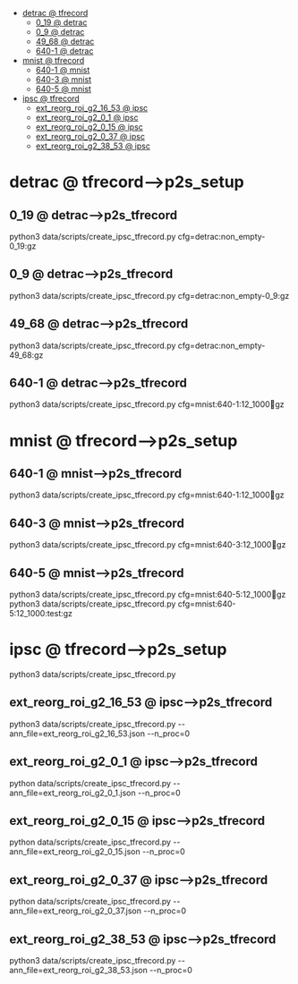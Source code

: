 <!-- MarkdownTOC -->

- [detrac       @ tfrecord](#detrac___tfrecord_)
    - [0_19       @ detrac](#0_19___detrac_)
    - [0_9       @ detrac](#0_9___detrac_)
    - [49_68       @ detrac](#49_68___detrac_)
    - [640-1       @ detrac](#640_1___detrac_)
- [mnist       @ tfrecord](#mnist___tfrecord_)
    - [640-1       @ mnist](#640_1___mnis_t_)
    - [640-3       @ mnist](#640_3___mnis_t_)
    - [640-5       @ mnist](#640_5___mnis_t_)
- [ipsc       @ tfrecord](#ipsc___tfrecord_)
    - [ext_reorg_roi_g2_16_53       @ ipsc](#ext_reorg_roi_g2_16_53___ipsc_)
    - [ext_reorg_roi_g2_0_1       @ ipsc](#ext_reorg_roi_g2_0_1___ipsc_)
    - [ext_reorg_roi_g2_0_15       @ ipsc](#ext_reorg_roi_g2_0_15___ipsc_)
    - [ext_reorg_roi_g2_0_37       @ ipsc](#ext_reorg_roi_g2_0_37___ipsc_)
    - [ext_reorg_roi_g2_38_53       @ ipsc](#ext_reorg_roi_g2_38_53___ipsc_)

<!-- /MarkdownTOC -->
<a id="detrac___tfrecord_"></a>
# detrac       @ tfrecord-->p2s_setup
<a id="0_19___detrac_"></a>
## 0_19       @ detrac-->p2s_tfrecord
python3 data/scripts/create_ipsc_tfrecord.py cfg=detrac:non_empty-0_19:gz
<a id="0_9___detrac_"></a>
## 0_9       @ detrac-->p2s_tfrecord
python3 data/scripts/create_ipsc_tfrecord.py cfg=detrac:non_empty-0_9:gz
<a id="49_68___detrac_"></a>
## 49_68       @ detrac-->p2s_tfrecord
python3 data/scripts/create_ipsc_tfrecord.py cfg=detrac:non_empty-49_68:gz

<a id="640_1___detrac_"></a>
## 640-1       @ detrac-->p2s_tfrecord
python3 data/scripts/create_ipsc_tfrecord.py cfg=mnist:640-1:12_1000:train:gz
<a id="mnist___tfrecord_"></a>
# mnist       @ tfrecord-->p2s_setup
<a id="640_1___mnis_t_"></a>
## 640-1       @ mnist-->p2s_tfrecord
python3 data/scripts/create_ipsc_tfrecord.py cfg=mnist:640-1:12_1000:train:gz
<a id="640_3___mnis_t_"></a>
## 640-3       @ mnist-->p2s_tfrecord
python3 data/scripts/create_ipsc_tfrecord.py cfg=mnist:640-3:12_1000:train:gz
<a id="640_5___mnis_t_"></a>
## 640-5       @ mnist-->p2s_tfrecord
python3 data/scripts/create_ipsc_tfrecord.py cfg=mnist:640-5:12_1000:train:gz
python3 data/scripts/create_ipsc_tfrecord.py cfg=mnist:640-5:12_1000:test:gz

<a id="ipsc___tfrecord_"></a>
# ipsc       @ tfrecord-->p2s_setup
python3 data/scripts/create_ipsc_tfrecord.py
<a id="ext_reorg_roi_g2_16_53___ipsc_"></a>
## ext_reorg_roi_g2_16_53       @ ipsc-->p2s_tfrecord
python3 data/scripts/create_ipsc_tfrecord.py --ann_file=ext_reorg_roi_g2_16_53.json --n_proc=0
<a id="ext_reorg_roi_g2_0_1___ipsc_"></a>
## ext_reorg_roi_g2_0_1       @ ipsc-->p2s_tfrecord
python data/scripts/create_ipsc_tfrecord.py --ann_file=ext_reorg_roi_g2_0_1.json --n_proc=0
<a id="ext_reorg_roi_g2_0_15___ipsc_"></a>
## ext_reorg_roi_g2_0_15       @ ipsc-->p2s_tfrecord
python data/scripts/create_ipsc_tfrecord.py --ann_file=ext_reorg_roi_g2_0_15.json --n_proc=0
<a id="ext_reorg_roi_g2_0_37___ipsc_"></a>
## ext_reorg_roi_g2_0_37       @ ipsc-->p2s_tfrecord
python data/scripts/create_ipsc_tfrecord.py --ann_file=ext_reorg_roi_g2_0_37.json --n_proc=0
<a id="ext_reorg_roi_g2_38_53___ipsc_"></a>
## ext_reorg_roi_g2_38_53       @ ipsc-->p2s_tfrecord
python3 data/scripts/create_ipsc_tfrecord.py --ann_file=ext_reorg_roi_g2_38_53.json --n_proc=0
